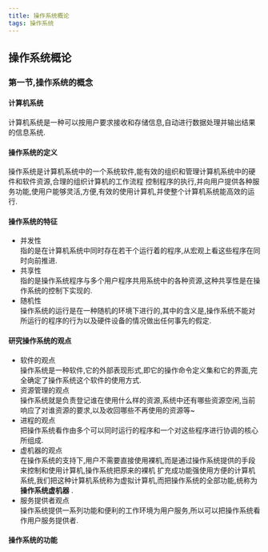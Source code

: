 ```yaml
---
title: 操作系统概论
tags: 操作系统
---
```

## __操作系统概论__

### 第一节,操作系统的概念

#### 计算机系统  
计算机系统是一种可以按用户要求接收和存储信息,自动进行数据处理并输出结果的信息系统.

#### 操作系统的定义  
操作系统是计算机系统中的一个系统软件,能有效的组织和管理计算机系统中的硬件和软件资源,合理的组织计算机的工作流程
控制程序的执行,并向用户提供各种服务功能,使用户能够灵活,方便,有效的使用计算机,并使整个计算机系统能高效的运行.

#### 操作系统的特征 
* 并发性  
指的是在计算机系统中同时存在若干个运行着的程序,从宏观上看这些程序在同时向前推进.
* 共享性  
指的是操作系统程序与多个用户程序共用系统中的各种资源,这种共享性是在操作系统的控制下实现的.
* 随机性  
操作系统的运行是在一种随机的环境下进行的,其中的含义是,操作系统不能对所运行的程序的行为以及硬件设备的情况做出任何事先的假定.

#### 研究操作系统的观点  
* 软件的观点  
操作系统是一种软件,它的外部表现形式,即它的操作命令定义集和它的界面,完全确定了操作系统这个软件的使用方式.
* 资源管理的观点  
操作系统就是负责登记谁在使用什么样的资源,系统中还有哪些资源空闲,当前响应了对谁资源的要求,以及收回哪些不再使用的资源等~  
* 进程的观点  
把操作系统看作由多个可以同时运行的程序和一个对这些程序进行协调的核心所组成.
* 虚机器的观点  
在操作系统的支持下,用户不需要直接使用裸机,而是通过操作系统提供的手段来控制和使用计算机,操作系统把原来的裸机
扩充成功能强使用方便的计算机系统,我们把这种计算机系统称为虚拟计算机,而把操作系统的全部功能,统称为 __操作系统虚机器__ .
* 服务提供者观点  
操作系统提供一系列功能和便利的工作环境为用户服务,所以可以把操作系统看作用户服务提供者.

#### 操作系统的功能

